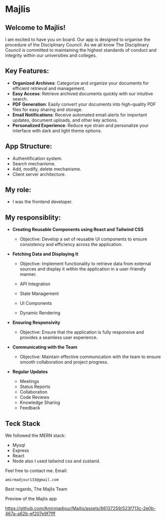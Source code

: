 # Majlis

## Welcome to Majlis!

I am excited to have you on board. Our app is designed to organise the procedure of the Disciplinary Council. As we all know The Disciplinary Council is committed to maintaining the highest standards of conduct and integrity within our universities and colleges.

## Key Features:
- **Organized Archives**: Categorize and organize your documents for efficient retrieval and management.
- **Easy Access**: Retrieve archived documents quickly with our intuitive search.
- **PDF Generation**: Easily convert your documents into high-quality PDF files for easy sharing and storage.
- **Email Notifications**: Receive automated email alerts for important updates, document uploads, and other key actions.
- **Personalized Experience**: Reduce eye strain and personalize your interface with dark and light theme options.

## App Structure:
- Authentification system.
- Search mechanisme.
- Add, modify, delete mechanisme.
- Client server architecture.

## My role:
- I was the frontend developer.

## My responsiblity:
- **Creating Reusable Components using React and Tailwind CSS**
  - Objective: Develop a set of reusable UI components to ensure consistency and efficiency across the application.

- **Fetching Data and Displaying It**
  - Objective: Implement functionality to retrieve data from external sources and display it within the application in a user-friendly manner.

  - API Integration
  - State Management
  - UI Components
  - Dynamic Rendering

- **Ensuring Responsivity**
  - Objective: Ensure that the application is fully responsive and provides a seamless user experience.

- **Communicating with the Team**
  - Objective: Maintain effective communication with the team to ensure smooth collaboration and project progress.

- **Regular Updates**
  - Meetings
  - Status Reports
  - Collaboration
  - Code Reviews
  - Knowledge Sharing
  - Feedback

## Teck Stack
We followed the MERN stack:

- Mysql
- Express
- React
- Node
also I used tailwind css and zustand.

Feel free to contact me.
Email:
```
amirmadjour133@gmail.com
```

Best regards,
The Majlis Team

Preview of the Majlis app

https://github.com/Amirmadjour/Majlis/assets/66137259/523f713c-2e0b-467a-a62b-ef207e9f7fff

